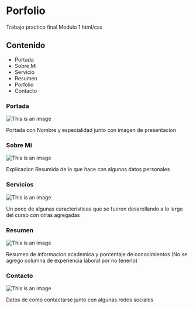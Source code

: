 # Porfolio
Trabajo practico final Modulo 1 html/css

## Contenido

- Portada
- Sobre Mi
- Servicio
- Resumen
- Porfolio
- Contacto



### Portada 

![This is an image](https://user-images.githubusercontent.com/108433450/196580740-fc83807f-dc34-4ae5-82aa-1be2a0ed32a3.PNG)

Portada con Nombre y especialidad junto con imagen de presentacion 

### Sobre Mi

![This is an image](https://user-images.githubusercontent.com/108433450/196580943-13cd5ce5-7dae-466e-94ee-207e7eca1234.PNG)

Explicacion Resumida de lo que hace con algunos datos personales

### Servicios

![This is an image](https://user-images.githubusercontent.com/108433450/196581119-b6fbad9c-133c-4158-ae9e-46be38402386.PNG)

Un poco de algunas caracteristicas que se fueron desarollando a lo largo del curso con otras agregadas

### Resumen

![This is an image](https://user-images.githubusercontent.com/108433450/196581417-7a574ffb-7972-4072-a0be-d9310db38a82.PNG)

Resumen de informacion academica y porcentaje de conocimientos (No se agrego columna de experiencia laboral por no tenerlo)

### Contacto

![This is an image](https://user-images.githubusercontent.com/108433450/196581708-d820bf7c-7579-4c94-ac77-f2eb072a72b0.PNG)

Datos de como contactarse junto con algunas redes sociales








